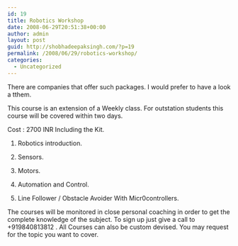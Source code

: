 ```yaml
---
id: 19
title: Robotics Workshop
date: 2008-06-29T20:51:38+00:00
author: admin
layout: post
guid: http://shobhadeepaksingh.com/?p=19
permalink: /2008/06/29/robotics-workshop/
categories:
  - Uncategorized
---
```

There are companies that offer such packages. I would prefer to have a look a tthem.
  
This course is an extension of a Weekly class. For outstation students this course will be covered within two days.

Cost : 2700 INR Including the Kit.

1) Robotics introduction.
  
2) Sensors.
  
3) Motors.
  
4) Automation and Control.
  
5) Line Follower / Obstacle Avoider With Micr0controllers.

The courses will be monitored in close personal coaching in order to get the complete knowledge of the subject. To sign up just give a call to +919840813812 . All Courses can also be custom devised. You may request for the topic you want to cover.